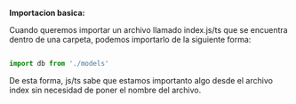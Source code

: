 
**Importacion basica:**

Cuando queremos importar un archivo llamado index.js/ts que se encuentra dentro de una carpeta, podemos importarlo de la siguiente forma:

```javascript

import db from './models'

```

De esta forma, js/ts sabe que estamos importanto algo desde el archivo index sin necesidad de poner el nombre del archivo.

